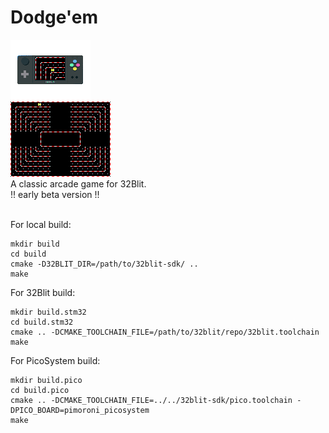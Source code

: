 # Dodge'em
![](/assets/image.png)<BR>
![](/assets/Dodge'em0.bmp)<BR>
A classic arcade game for 32Blit.<BR>
!! early beta version !!<BR>
<BR>



For local build:
```
mkdir build
cd build
cmake -D32BLIT_DIR=/path/to/32blit-sdk/ ..
make
```

For 32Blit build:
```
mkdir build.stm32
cd build.stm32
cmake .. -DCMAKE_TOOLCHAIN_FILE=/path/to/32blit/repo/32blit.toolchain
make
```

For PicoSystem build:
```
mkdir build.pico
cd build.pico
cmake .. -DCMAKE_TOOLCHAIN_FILE=../../32blit-sdk/pico.toolchain -DPICO_BOARD=pimoroni_picosystem
make
```
